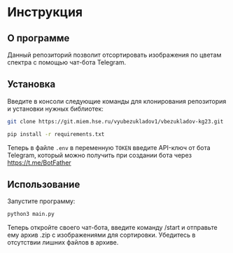 # Инструкция
## О программе

Данный репозиторий позволит отсортировать изображения по цветам спектра с помощью чат-бота Telegram.

## Установка

Введите в консоли следующие команды для клонирования репозитория и установки нужных библиотек:
```bash
git clone https://git.miem.hse.ru/vyubezukladov1/vbezukladov-kg23.git
```
```bash
pip install -r requirements.txt
```
Теперь в файле `.env` в переменную `TOKEN` введите API-ключ от бота Telegram, который можно получить при создании бота через https://t.me/BotFather

## Использование
Запустите программу:
```bash
python3 main.py
```
Теперь откройте своего чат-бота, введите команду /start и отправьте ему архив .zip с изображениями для сортировки. Убедитесь в отсутствии лишних файлов в архиве.